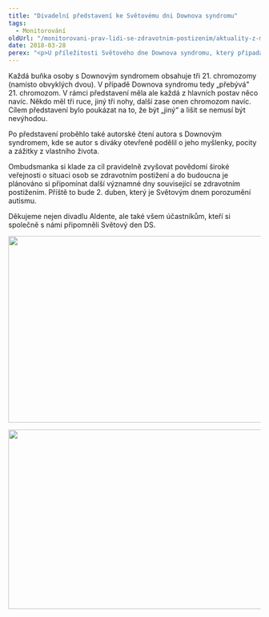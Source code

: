 ```yaml
---
title: "Divadelní představení ke Světovému dni Downova syndromu"
tags:
  - Monitorování
oldUrl: "/monitorovani-prav-lidi-se-zdravotnim-postizenim/aktuality-z-monitorovani/aktuality-z-monitorovani-2018/divadelni-predstaveni-ke-svetovemu-dni-downova-syndromu/"
date: 2018-03-28
perex: "<p>U příležitosti Světového dne Downova syndromu, který připadá na 21. března, proběhlo včera 26. března v Kanceláři veřejného ochránce práv divadelní představení „Kdopak by se DS bál“? Představení zahráli herci a herečky s Downovým syndromem i bez něj z divadla Aldente, a to pro zaměstnance kanceláře a také pro veřejnost.</p>"
---
```


<!-- imported from the old website -->

<p>Každá buňka osoby s Downovým syndromem obsahuje tři 21. chromozomy (namísto obvyklých dvou). V případě Downova syndromu tedy „přebývá&quot; 21. chromozom. V rámci představení měla ale každá z hlavních postav něco navíc. Někdo měl tři ruce, jiný tři nohy, další zase onen chromozom navíc. Cílem představení bylo poukázat na to, že být „jiný“ a lišit se nemusí být nevýhodou.</p> <p>Po představení proběhlo také autorské čtení autora s Downovým syndromem, kde se autor s diváky otevřeně podělil o jeho myšlenky, pocity a zážitky z vlastního života.</p> <p>Ombudsmanka si klade za cíl pravidelně zvyšovat povědomí široké veřejnosti o situaci osob se zdravotním postižení a do budoucna je plánováno si připomínat další významné dny související se zdravotním postižením. Příště to bude 2. duben, který je Světovým dnem porozumění autismu.</p><p> Děkujeme nejen divadlu Aldente, ale také všem účastníkům, kteří si společně s námi připomněli Světový den DS.</p><p><img src="https://www.ochrance.cz/uploads/RTEmagicC_divadlo-DS.jpg.jpg" width="630" height="372" alt="" /></p><p><img src="https://www.ochrance.cz/uploads/RTEmagicC_CRPD-DS.jpg.jpg" width="630" height="358" alt="" /></p>
